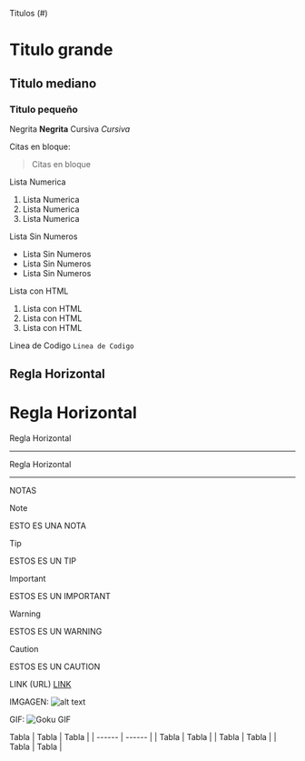 Titulos (#)
# Titulo grande
## Titulo mediano
### Titulo pequeño

Negrita  **Negrita**
Cursiva  *Cursiva*

Citas en bloque:
> Citas en bloque

Lista Numerica
1. Lista Numerica
2. Lista Numerica
3. Lista Numerica

Lista Sin Numeros
- Lista Sin Numeros
- Lista Sin Numeros
- Lista Sin Numeros

Lista con HTML

<ol>
  <li>Lista con HTML</li>
  <li>Lista con HTML</li>
  <li>Lista con HTML</li>
</ol>


Linea de Codigo `Linea de Codigo`

Regla Horizontal
----
Regla Horizontal
======
Regla Horizontal
____
Regla Horizontal
****


NOTAS

>[!NOTE]
>ESTO ES UNA NOTA

>[!TIP]
>ESTOS ES UN TIP

>[!IMPORTANT]
>ESTOS ES UN IMPORTANT

>[!WARNING]
>ESTOS ES UN WARNING

>[!CAUTION]
>ESTOS ES UN CAUTION


LINK (URL)
[LINK](https://www.youtube.com/watch?v=dQw4w9WgXcQ)


IMGAGEN:
![alt text](https://wallpapercave.com/wp/wp4932296.jpg)

GIF:
![Goku GIF](https://i.giphy.com/media/v1.Y2lkPTc5MGI3NjExdm1pbjlpbm1icm1yM3F0NmhobGFoM284dGp1ZzFqOXNxN3p5aDdzeSZlcD12MV9pbnRlcm5hbF9naWZfYnlfaWQmY3Q9Zw/ixmzSYVKYrHgc/giphy.gif)



Tabla
| Tabla | Tabla |
| ------ | ------ |
| Tabla | Tabla |
| Tabla | Tabla |
| Tabla | Tabla |
